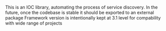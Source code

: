 ﻿This is an IOC library, automating the process of service discovery.
In the future, once the codebase is stable it should be exported to an external package
Framework version is intentionally kept at 3.1 level for compability with wide range of projects
